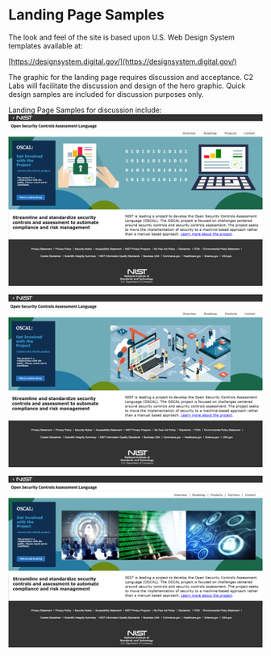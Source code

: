 # Landing Page Samples
The look and feel of the site is based upon U.S. Web Design System templates available at:

[https://designsystem.digital.gov/](https://designsystem.digital.gov/)

The graphic for the landing page requires discussion and acceptance. C2 Labs will facilitate the discussion and design of the hero graphic. Quick design samples are included for discussion purposes only.

Landing Page Samples for discussion include:
![Sample Landing Page 1 for OSCAL](imgs/OSCAL_LandingPage_Sample1.png)
      
![Sample Landing Page 2 for OSCAL](imgs/OSCAL_LandingPage_Sample2.png)

![Sample Landing Page 3 for OSCAL](imgs/OSCAL_LandingPage_Sample3.png)
